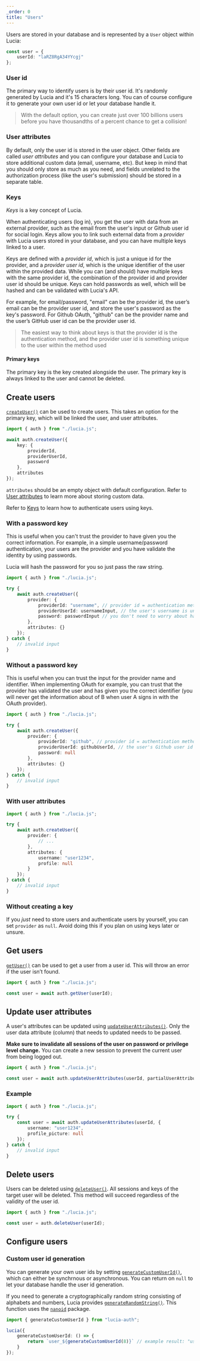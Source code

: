 ```yaml
---
_order: 0
title: "Users"
---
```


Users are stored in your database and is represented by a `User` object within Lucia:

```ts
const user = {
	userId: "laRZ8RgA34YYcgj"
};
```

### User id

The primary way to identify users is by their user id. It's randomly generated by Lucia and it's 15 characters long. You can of course configure it to generate your own user id or let your database handle it.

> With the default option, you can create just over 100 billions users before you have thousandths of a percent chance to get a collision!

### User attributes

By default, only the user id is stored in the user object. Other fields are called _user attributes_ and you can configure your database and Lucia to store additional custom data (email, username, etc). But keep in mind that you should only store as much as you need, and fields unrelated to the authorization process (like the user's submission) should be stored in a separate table.

### Keys

_Keys_ is a key concept of Lucia.

When authenticating users (log in), you get the user with data from an external provider, such as the email from the user's input or Github user id for social login. Keys allow you to link such external data from a _provider_ with Lucia users stored in your database, and you can have multiple keys linked to a user.

Keys are defined with a _provider id_, which is just a unique id for the provider, and a _provider user id_, which is the unique identifier of the user within the provided data. While you can (and should) have multiple keys with the same provider id, the combination of the provider id and provider user id should be unique. Keys can hold passwords as well, which will be hashed and can be validated with Lucia's API.

For example, for email/password, "email" can be the provider id, the user’s email can be the provider user id, and store the user's password as the key's password. For Github OAuth, "github" can be the provider name and the user’s GitHub user id can be the provider user id.

> The easiest way to think about keys is that the provider id is the authentication method, and the provider user id is something unique to the user within the method used

#### Primary keys

The primary key is the key created alongside the user. The primary key is always linked to the user and cannot be deleted.

## Create users

[`createUser()`](/reference/api/server-api#createuser) can be used to create users. This takes an option for the primary key, which will be linked the user, and user attributes.

```ts
import { auth } from "./lucia.js";

await auth.createUser({
	key: {
		providerId,
		providerUserId,
		password
	},
	attributes
});
```

`attributes` should be an empty object with default configuration. Refer to [User attributes](/learn/basics/user-attributes) to learn more about storing custom data.

Refer to [Keys](/learn/basics/keys) to learn how to authenticate users using keys.

### With a password key

This is useful when you can't trust the provider to have given you the correct information. For example, in a simple username/password authentication, your users are the provider and you have validate the identity by using passwords.

Lucia will hash the password for you so just pass the raw string.

```ts
import { auth } from "./lucia.js";

try {
	await auth.createUser({
		provider: {
			providerId: "username", // provider id = authentication method
			providerUserId: usernameInput, // the user's username is unique to the user
			password: passwordInput // you don't need to worry about hashing
		},
		attributes: {}
	});
} catch {
	// invalid input
}
```

### Without a password key

This is useful when you can trust the input for the provider name and identifier. When implementing OAuth for example, you can trust that the provider has validated the user and has given you the correct identifier (you will never get the information about of B when user A signs in with the OAuth provider).

```ts
import { auth } from "./lucia.js";

try {
	await auth.createUser({
		provider: {
			providerId: "github", // provider id = authentication method
			providerUserId: githubUserId, // the user's Github user id is unique to the user
			password: null
		},
		attributes: {}
	});
} catch {
	// invalid input
}
```

### With user attributes

```ts
import { auth } from "./lucia.js";

try {
	await auth.createUser({
		provider: {
			// ...
		},
		attributes: {
			username: "user1234",
			profile: null
		}
	});
} catch {
	// invalid input
}
```

### Without creating a key

If you _just_ need to store users and authenticate users by yourself, you can set `provider` as `null`. Avoid doing this if you plan on using keys later or unsure.

## Get users

[`getUser()`](/reference/api/server-api#getuser) can be used to get a user from a user id. This will throw an error if the user isn’t found.

```ts
import { auth } from "./lucia.js";

const user = await auth.getUser(userId);
```

## Update user attributes

A user's attributes can be updated using [`updateUserAttributes()`](/reference/api/server-api#updateuserattributes). Only the user data attribute (column) that needs to updated needs to be passed.

**Make sure to invalidate all sessions of the user on password or privilege level change.** You can create a new session to prevent the current user from being logged out.

```ts
import { auth } from "./lucia.js";

const user = await auth.updateUserAttributes(userId, partialUserAttributes);
```

### Example

```ts
import { auth } from "./lucia.js";

try {
	const user = await auth.updateUserAttributes(userId, {
		username: "user1234",
		profile_picture: null
	});
} catch {
	// invalid input
}
```

## Delete users

Users can be deleted using [`deleteUser()`](/reference/api/server-api#deleteuser). All sessions and keys of the target user will be deleted. This method will succeed regardless of the validity of the user id.

```ts
import { auth } from "./lucia.js";

const user = auth.deleteUser(userId);
```

## Configure users

### Custom user id generation

You can generate your own user ids by setting [`generateCustomUserId()`](/reference/configure/lucia-configurations#generatecustomuserid), which can either be synchrnous or asynchronous. You can return on `null` to let your database handle the user id generation.

If you need to generate a cryptographically random string consisting of alphabets and numbers, Lucia provides [`generateRandomString()`](/reference/api/server-api#generaterandomstring). This function uses the [`nanoid`](https://github.com/ai/nanoid) package.

```ts
import { generateCustomUserId } from "lucia-auth";

lucia({
	generateCustomUserId: () => {
        return `user_${generateCustomUserId(8)}` // example result: "user_yhwKf2yn"
    }
});
```
